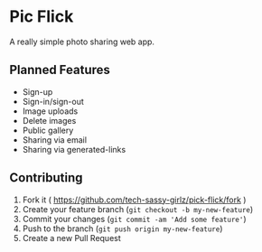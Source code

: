 # Pic Flick

A really simple photo sharing web app.

## Planned Features

* Sign-up
* Sign-in/sign-out
* Image uploads
* Delete images
* Public gallery
* Sharing via email
* Sharing via generated-links

## Contributing

1. Fork it ( https://github.com/tech-sassy-girlz/pick-flick/fork )
2. Create your feature branch (`git checkout -b my-new-feature`)
3. Commit your changes (`git commit -am 'Add some feature'`)
4. Push to the branch (`git push origin my-new-feature`)
5. Create a new Pull Request
